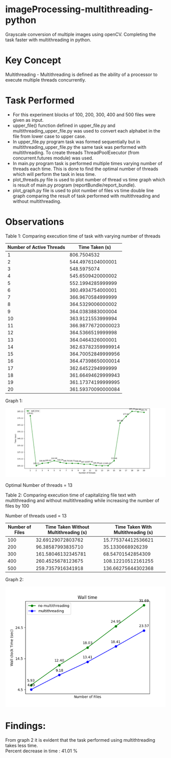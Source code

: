 # imageProcessing-multithreading-python
Grayscale conversion of multiple images using openCV. Completing the task faster with multithreading in python.

# Key Concept
Multithreading - Multithreading is defined as the ability of a processor to execute multiple threads concurrently.

# Task Performed

- For this experiment blocks of 100, 200, 300, 400 and 500 files were given as input.
- upper_file() function defined in upper_file.py and multithreading_upper_file.py was used to convert each alphabet in the file from lower case to upper case. 
- In upper_file.py program task was formed sequentially but in multithreading_upper_file.py the same task was performed with multithreading. To create threads ThreadPoolExecutor (from concurrent.futures module) was used. 
- In main.py program task is performed multiple times varying number of threads each time. This is done to find the optimal number of threads which will perform the task in less time.
- plot_threads.py file is used to plot number of thread vs time graph which is result of main.py program (reportBundle/report_bundle).
- plot_graph.py file is used to plot  number of files vs time double line graph comparing the result of task performed with multithreading and without multithreading.

# Observations

Table 1: Comparing execution time of task with varying number of threads

Number of Active Threads | Time Taken (s)
-------------------------|--------------
1 | 806.7504532
2 | 544.4976104000001
3 | 548.5975074
4 | 545.6509420000002
5 | 552.1994285999999
6 | 360.4934754000001
7 | 366.9670584999999
8 | 364.5329006000002
9 | 364.0383883000004
10 | 363.9121553999994
11 | 366.98776720000023
12 | 364.5366519999998
13 | 364.0464326000001
14 | 362.63782359999914
15 | 364.70052849999956
16 | 364.47398650000014
17 | 362.6452294999999
18 | 361.66494629999943
19 | 361.17374199999995
20 | 361.59370090000084

Graph 1:

![alt text](https://github.com/jahnvi-tanwar/Multithreading-python/blob/main/reportBundle/Figure_1.png)

  Optimal Number of threads = 13

Table 2: Comparing execution time of capitalizing file text with multithreading and without multithreading while increasing the number of files by 100 

Number of threads used = 13

Number of Files | Time Taken Without Multithreading (s) | Time Taken With Multithreading (s)
--------------- | ---------------------------------|-----------------------------------
100  | 32.69129072803762 | 15.775374412536621
200  | 96.38587993835710 | 35.1330668926239
300  | 161.58046132345781| 68.54701542854309
400  | 260.4525678123675 | 108.12210512161255
500  | 259.7357916341918 | 136.66275644302368

Graph 2:

![alt text](https://github.com/jahnvi-tanwar/Multithreading-python/blob/main/compare/compare.png)

# Findings:

From graph 2 it is evident that the task performed using multithtreading takes less time. 
<br/>Percent decrease in time : 41.01 %


